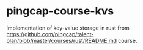 # pingcap-course-kvs

Implementation of key-value storage in rust from https://github.com/pingcap/talent-plan/blob/master/courses/rust/README.md course.
